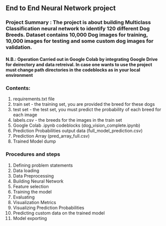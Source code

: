 ## End to End Neural Network project 

### Project Summary : The project is about building Multiclass Classification neural network to identify 120 different Dog Breeds. Dataset contains 10,000 Dog images for training, 10,000 images for testing and some custom dog images for validation.
#### N.B.: Operation Carried out in Google Colab by integrating Google Drive for deirectory and data retreival. In case one wants to use the project must change path directories in the codeblocks as in your local environment

### Contents:
1. requirements.txt file
2. train set - the training set, you are provided the breed for these dogs
3. test set - the test set, you must predict the probability of each breed for each image
4. labels.csv - the breeds for the images in the train set
5. Google Colab .ipynb codeblocks (dog_vision_complete.ipynb)
6. Prediction Probabilities output data (full_model_prediction.csv)
7. Prediction Array (pred_array_full.csv)
8. Trained Model dump


### Procedures and steps 
1. Defining problem statements
2. Data loading
3. Data Preprocessing
4. Building Neural Network
5. Feature selection
6. Training the model
7. Evaluating
8. Visualization Metrics
9. Visualizing Prediction Probabilities
10. Predicting custom data on the trained model
11. Model exporting
